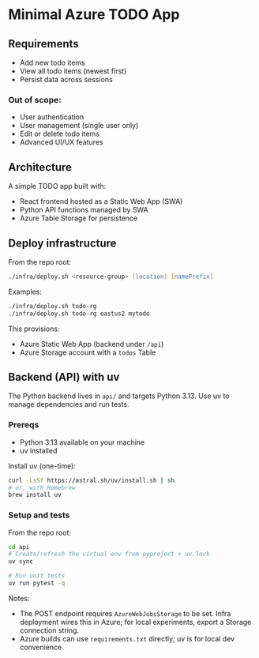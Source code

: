 # Minimal Azure TODO App

## Requirements
- Add new todo items
- View all todo items (newest first)
- Persist data across sessions

### Out of scope:
- User authentication
- User management (single user only)
- Edit or delete todo items
- Advanced UI/UX features

## Architecture
A simple TODO app built with:
- React frontend hosted as a Static Web App (SWA)
- Python API functions managed by SWA
- Azure Table Storage for persistence

## Deploy infrastructure

From the repo root:

```zsh
./infra/deploy.sh <resource-group> [location] [namePrefix]
```

Examples:

```zsh
./infra/deploy.sh todo-rg
./infra/deploy.sh todo-rg eastus2 mytodo
```

This provisions:
- Azure Static Web App (backend under `/api`)
- Azure Storage account with a `todos` Table

## Backend (API) with uv

The Python backend lives in `api/` and targets Python 3.13. Use uv to manage dependencies and run tests.

### Prereqs
- Python 3.13 available on your machine
- uv installed

Install uv (one-time):

```zsh
curl -LsSf https://astral.sh/uv/install.sh | sh
# or, with Homebrew
brew install uv
```

### Setup and tests
From the repo root:

```zsh
cd api
# Create/refresh the virtual env from pyproject + uv.lock
uv sync

# Run unit tests
uv run pytest -q
```

Notes:
- The POST endpoint requires `AzureWebJobsStorage` to be set. Infra deployment wires this in Azure; for local experiments, export a Storage connection string.
- Azure builds can use `requirements.txt` directly; uv is for local dev convenience.
